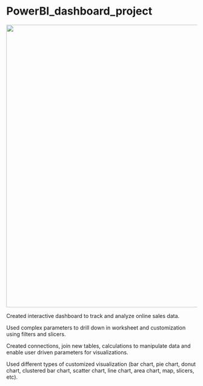 # PowerBI_dashboard_project

<div align="center">
  <img width="1327" height="745" alt="prajapati store " src="https://github.com/user-attachments/assets/1cb432ce-6a40-4f71-a92a-8f944304477a" />
</div>

Created interactive dashboard to track and analyze online sales data.

Used complex parameters to drill down in worksheet and customization using filters and slicers.

Created connections, join new tables, calculations to manipulate data and enable user driven parameters for visualizations.

Used different types of customized visualization (bar chart, pie chart, donut chart, clustered bar chart, scatter chart, line chart, area chart, map, slicers, etc).
